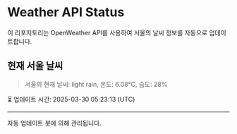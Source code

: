 
# Weather API Status

이 리포지토리는 OpenWeather API를 사용하여 서울의 날씨 정보를 자동으로 업데이트합니다.

## 현재 서울 날씨
> 서울의 현재 날씨: light rain, 온도: 6.08°C, 습도: 28%

⏳ 업데이트 시간: 2025-03-30 05:23:13 (UTC)

---
자동 업데이트 봇에 의해 관리됩니다.
